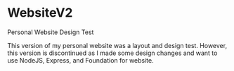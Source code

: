 # WebsiteV2
Personal Website Design Test

This version of my personal website was a layout and design test. However, this version is discontinued as I made some design changes and want to use NodeJS, Express, and Foundation for website.
